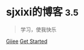 <!-- _coverpage.md -->

<!--主页-->

# sjxixi的博客 <small>3.5</small>

> 学习，使我快乐

[Giiee](https://gitee.com/sjxixi) 
[Get Started](README)


